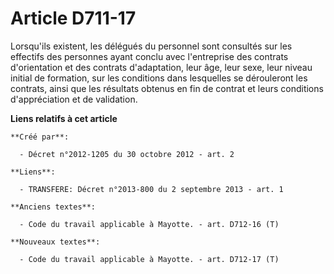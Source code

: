 # Article D711-17

Lorsqu'ils existent, les délégués du personnel sont consultés sur les effectifs des personnes ayant conclu avec l'entreprise
des contrats d'orientation et des contrats d'adaptation, leur âge, leur sexe, leur niveau initial de formation, sur les
conditions dans lesquelles se dérouleront les contrats, ainsi que les résultats obtenus en fin de contrat et leurs conditions
d'appréciation et de validation.

**Liens relatifs à cet article**

	**Créé par**:

	  - Décret n°2012-1205 du 30 octobre 2012 - art. 2

	**Liens**:

	  - TRANSFERE: Décret n°2013-800 du 2 septembre 2013 - art. 1

	**Anciens textes**:

	  - Code du travail applicable à Mayotte. - art. D712-16 (T)

	**Nouveaux textes**:

	  - Code du travail applicable à Mayotte. - art. D712-17 (T)
